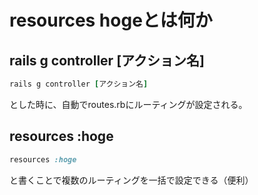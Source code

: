 # resources hogeとは何か
## rails g controller [アクション名]
```ruby
rails g controller [アクション名]
```
とした時に、自動でroutes.rbにルーティングが設定される。

## resources :hoge
```ruby
resources :hoge
```
と書くことで複数のルーティングを一括で設定できる（便利）
